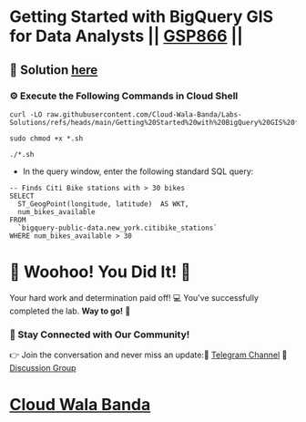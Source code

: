 # Getting Started with BigQuery GIS for Data Analysts || [GSP866](https://www.cloudskillsboost.google/focuses/17817?parent=catalog) ||

## 🔑 Solution [here](https://youtu.be/zQpg_ZPsASs)

### ⚙️ Execute the Following Commands in Cloud Shell

```
curl -LO raw.githubusercontent.com/Cloud-Wala-Banda/Labs-Solutions/refs/heads/main/Getting%20Started%20with%20BigQuery%20GIS%20for%20Data%20Analysts/gsp866.sh

sudo chmod +x *.sh

./*.sh
```

* In the query window, enter the following standard SQL query:

```
-- Finds Citi Bike stations with > 30 bikes
SELECT
  ST_GeogPoint(longitude, latitude)  AS WKT,
  num_bikes_available
FROM
  `bigquery-public-data.new_york.citibike_stations`
WHERE num_bikes_available > 30
```

# 🎉 Woohoo! You Did It! 🎉

Your hard work and determination paid off! 💻
You've successfully completed the lab. **Way to go!** 🚀

### 💬 Stay Connected with Our Community!
👉 Join the conversation and never miss an update:📢 [Telegram Channel](https://t.me/cloudwalabanda)
👥 [Discussion Group](https://t.me/cloudwalabandachats)

# [Cloud Wala Banda](https://www.youtube.com/@cloudwalabanda)
